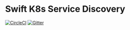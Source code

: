 # Swift K8s Service Discovery

[![CircleCI](https://img.shields.io/circleci/build/github/tuplestream/swift-k8s-service-discovery)](https://app.circleci.com/pipelines/github/tuplestream/swift-k8s-service-discovery)
[![Gitter](https://badges.gitter.im/tuplestream/oss.svg)](https://gitter.im/tuplestream/oss?utm_source=badge&utm_medium=badge&utm_campaign=pr-badge)
